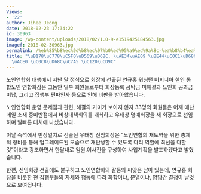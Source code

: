```yaml
---
Views:
- '22'
author: Jihee Jeong
date: 2018-02-23 17:34:22
id: 30963
image: /wp-content/uploads/2018/02/1.0-9-e1519425184563.jpg
imagef: 2018-02-30963.jpg
permalink: /%eb%85%b8%ec%9d%b8%ec%97%b0%ed%95%a9%ed%9a%8c-%ea%b8%b4%ea%b8%89-%eb%b9%84%ec%83%81%ed%9a%8c%ec%9d%98-%ec%97%b4%ea%b3%a0-%ec%83%88%ed%9a%8c%ec%9e%a5-%ec%84%a0%ec%b6%9c/
title: "\uB178\uC778\uC5F0\uD569\uD68C, \uAE34\uAE09 \uBE44\uC0C1\uD68C\uC758 \uC5F4\
  \uACE0 \uC0C8\uD68C\uC7A5 \uC120\uCD9C"
---
```


노인연합회 대행에서 지난 달 정식으로 회장에 선출된 연규홍 워싱턴 버지니아 한인 통합노인 연합회장은 그동안 일부 회원들로부터 회장등록 공탁금 미해결과 노인회 공과금 미납, 그리고 집행부 편파인사 등으로 인해 비판을 받아왔습니다.

노인연합회 운영 문제점과 관련, 해결의 기미가 보이지 않자 33명의 회원들은 어제 애난데일 소재 중미반점에서 비상대책회의를 개최하고 우태창 명예회장을 새 회장으로 선임하며 발빠른 대처에 나섰습니다.

이날 즉석에서 만장일치로 선출된 우태창 신임회장은 “노인연합회 재도약을 위한 총체적 정비를 통해 업그레이드된 모습으로 재탄생할 수 있도록 다리 역할에 최선을 다할 것”이라고 강조하면서 한달내로 임원.이사진을 구성하여 사업계획을 발표하겠다고 밝혔습니다.

한편, 신임회장 선출에도 불구하고 노인연합회의 갈등의 씨앗은 남아 있는데, 연규홍 회장을 비롯한 현 집행부들의 자세와 행동에 따라 화합이냐, 분열이냐, 양당간 결정이 날것으로 보여집니다.

&nbsp;